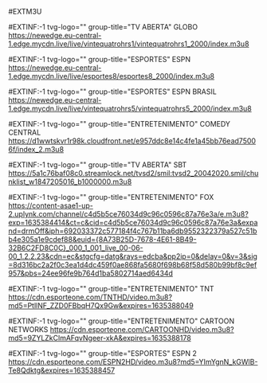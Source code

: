 #EXTM3U

#EXTINF:-1 tvg-logo="" group-title="TV ABERTA" GLOBO
https://newedge.eu-central-1.edge.mycdn.live/live/vintequatrohrs1/vintequatrohrs1_2000/index.m3u8

#EXTINF:-1 tvg-logo="" group-title="ESPORTES" ESPN
https://newedge.eu-central-1.edge.mycdn.live/live/esportes8/esportes8_2000/index.m3u8

#EXTINF:-1 tvg-logo="" group-title="ESPORTES" ESPN BRASIL
https://newedge.eu-central-1.edge.mycdn.live/live/vintequatrohrs5/vintequatrohrs5_2000/index.m3u8

#EXTINF:-1 tvg-logo="" group-title="ENTRETENIMENTO" COMEDY CENTRAL
https://d1wwtskvr1r98k.cloudfront.net/e957ddc8e14c4fe1a45bb76ead75006f/index_2.m3u8

#EXTINF:-1 tvg-logo="" group-title="TV ABERTA" SBT
https://5a1c76baf08c0.streamlock.net/tvsd2/smil:tvsd2_20042020.smil/chunklist_w1847205016_b1000000.m3u8

#EXTINF:-1 tvg-logo="" group-title="ENTRETENIMENTO" FOX
https://content-asae1-up-2.uplynk.com/channel/c4d5b5ce76034d9c96c0596c87a76e3a/e.m3u8?exp=1635384414&ct=c&cid=c4d5b5ce76034d9c96c0596c87a76e3a&expand=drmOff&iph=692033372c577184f4c767b11ba6db9552322379a527c51bb4e305a1e9cdef88&euid={8A73B25D-7678-4E61-8B49-32B6C2FD8C0C}_000_1_001_live_00-06-00_1.2.2.23&cdn=ec&stgcfg=datg&rays=edcba&pp2ip=0&delay=0&v=3&sig=8d316bc2a2f0c3ea1d4dc459f0ae868fa5680f698b68f58d580b99bf8c9ef957&pbs=24ee96fe9b764d1ba5802714aed6434d

#EXTINF:-1 tvg-logo="" group-title="ENTRETENIMENTO"  TNT
https://cdn.esporteone.com/TNTHD/video.m3u8?md5=PtllNF_ZZD0FBbqH7Qx9Gw&expires=1635388049

#EXTINF:-1 tvg-logo="" group-title="ENTRETENIMENTO"  CARTOON NETWORKS
https://cdn.esporteone.com/CARTOONHD/video.m3u8?md5=9ZYLZkClmAFqvNgeer-xkA&expires=1635388178

#EXTINF:-1 tvg-logo="" group-title="ESPORTES" ESPN 2
https://cdn.esporteone.com/ESPN2HD/video.m3u8?md5=YImYgnN_kGWlB-Te8Qdktg&expires=1635388457
